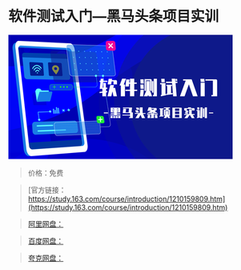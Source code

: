 # 软件测试入门—黑马头条项目实训

![img](../../../assets/study163/free/c6bd96cfed1e4137ba6dd7a3fcd6aaf1.png)

> 价格：免费

> [官方链接：https://study.163.com/course/introduction/1210159809.htm](https://study.163.com/course/introduction/1210159809.htm)

> [阿里网盘：]()

> [百度网盘：]()

> [夸克网盘：]()
